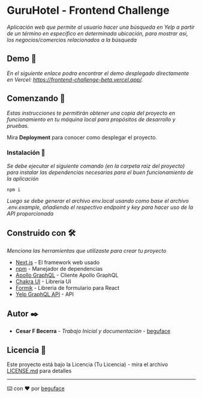 # GuruHotel - Frontend Challenge

_Aplicación web que permite al usuario hacer una búsqueda en Yelp a partir de un término en especifico en determinada ubicación, para mostrar asi, los negocios/comercios relacionados a la búsqueda_

## Demo 👾

_En el siguiente enlace podra encontrar el demo desplegado directamente en Vercel: https://frontend-challenge-beta.vercel.app/._

## Comenzando 🚀

_Estas instrucciones te permitirán obtener una copia del proyecto en funcionamiento en tu máquina local para propósitos de desarrollo y pruebas._

Mira **Deployment** para conocer como desplegar el proyecto.

### Instalación 🔧

_Se debe ejecutar el siguiente comando (en la carpeta raiz del proyecto) para instalar las dependencias necesarias para el buen funcionamiento de la aplicación_

```
npm i

```

_Luego se debe generar el archivo env.local usando como base el archivo .env.example, añadiendo el respectivo endpoint y key para hacer uso de la API proporcionada_

## Construido con 🛠️

_Menciona las herramientas que utilizaste para crear tu proyecto_

- [Next.js](https://nextjs.org/docs/getting-started) - El framework web usado
- [npm](https://docs.npmjs.com/) - Manejador de dependencias
- [Apollo GraphQL](https://www.apollographql.com/docs/) - Cliente Apollo GraphQL
- [Chakra UI](https://chakra-ui.com/docs/getting-started) - Libreria UI
- [Formik](https://formik.org/docs/overview) - Libreria de formulario para React
- [Yelp GraphQL API](https://www.yelp.com/developers) - API

## Autor ✒️

- **Cesar F Becerra** - _Trabajo Inicial y documentación_ - [beguface](https://github.com/beguface)

## Licencia 📄

Este proyecto está bajo la Licencia (Tu Licencia) - mira el archivo [LICENSE.md](LICENSE.md) para detalles

---

⌨️ con ❤️ por [beguface](https://github.com/beguface)
